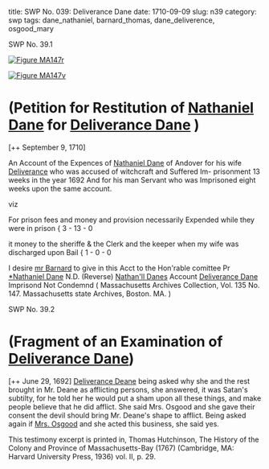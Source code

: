 title: SWP No. 039: Deliverance Dane
date: 1710-09-09
slug: n39
category: swp
tags: dane_nathaniel, barnard_thomas, dane_deliverence, osgood_mary




<div markdown class="doc" id="n39.1">

<div class="doc_id">SWP No. 39.1</div>



<span markdown class="figure">[![Figure MA147r](archives/MA135/small/MA147r.jpg)](archives/MA135/large/MA147r.jpg)</span>



<span markdown class="figure">[![Figure MA147v](archives/MA135/small/MA147v.jpg)](archives/MA135/large/MA147v.jpg)</span>


# (Petition for Restitution of [Nathaniel Dane](/tag/dane_nathaniel.html) for [Deliverance Dane](/tag/dane_deliverence.html) )

[++ September 9, 1710]

An Account of the Expences of [Nathaniel Dane](/tag/dane_nathaniel.html) of Andover for his  wife [Deliverance](/tag/dane_deliverence.html) who was accused of witchcraft and Suffered Im-  prisonment 13 weeks in the year 1692 And for his man Servant who  was Imprisoned eight weeks upon the same account.

viz 

For prison fees and money and provision  necessarily Expended while they were in prison { 3 - 13 - 0

it money to the sheriffe & the Clerk and  the keeper when my wife was discharged upon Bail { 1 - 0 - 0

I desire [mr Barnard](/tag/barnard_thomas.html) to  give in this Acct to the  Hon'rable comittee
Pr [*Nathaniel Dane](/tag/dane_nathaniel.html) N.D.  (Reverse) [Nathan'll Danes](/tag/dane_nathaniel.html) Account  [Deliverance Dane](/tag/dane_deliverence.html) Imprisond Not Condemnd ( Massachusetts Archives Collection, Vol. 135 No. 147. Massachusetts state Archives, Boston. MA. )

</div>



<div markdown class="doc" id="n39.2">

<div class="doc_id">SWP No. 39.2</div>


# (Fragment of an Examination of [Deliverance Dane](/tag/dane_deliverence.html))

[++ June 29, 1692] [Deliverance Deane](/tag/dane_deliverence.html) being asked why she and the rest brought in Mr. Deane as afflicting persons, she answered, it was Satan's subtilty, for he told her he would put a sham upon all these things, and make people believe that he did afflict. She said Mrs. Osgood and she gave their consent the devil should bring Mr. Deane's shape to afflict. Being asked again if [Mrs. Osgood](/tag/osgood_mary.html) and she acted this business, she said yes.

This testimony excerpt is printed in, Thomas Hutchinson, The History of the Colony and Province of Massachusetts-Bay (1767) (Cambridge, MA: Harvard University Press, 1936) vol. II, p. 29.


</div>

